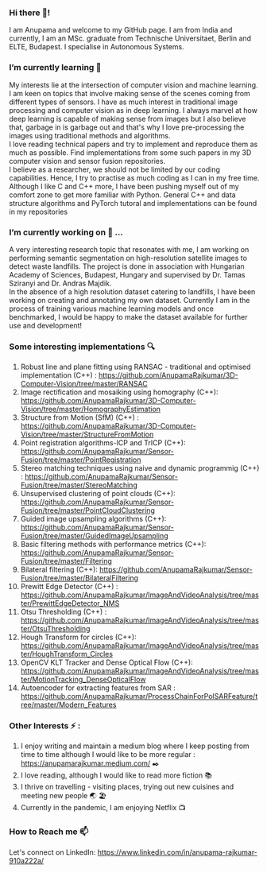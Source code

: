 

### Hi there 👋! 
I am Anupama and welcome to my GitHub page. I am from India and currently, I am an MSc. graduate from Technische Universitaet, Berlin and ELTE, Budapest. I specialise in Autonomous Systems.

### I’m currently learning 🌱 
My interests lie at the intersection of computer vision and machine learning. I am keen on topics that involve making sense of the scenes coming from different types of sensors. I have as much interest in traditional image processing and computer vision as in deep learning. I always marvel at how deep learning is capable of making sense from images but I also believe that, garbage in is garbage out and that's why I love pre-processing the images using traditional methods and algorithms.\
I love reading technical papers and try to implement and reproduce them as much as possible. Find implementations from some such papers in my 3D computer vision and sensor fusion repositories.\
I believe as a researcher, we should not be limited by our coding capabilities. Hence, I try to practise as much coding as I can in my free time. Although I like C and C++ more, I have been pushing myself out of my comfort zone to get more familiar with Python. General C++ and data structure algorithms and PyTorch tutoral and implementations can be found in my repositories 

### I’m currently working on 🔭 ...
A very interesting research topic that resonates with me, I am working on performing semantic segmentation on high-resolution satellite images to detect waste landfills. The project is done in association with Hungarian Academy of Sciences, Budapest, Hungary and supervised by Dr. Tamas Sziranyi and Dr. Andras Majdik.\
In the absence of a high resolution dataset catering to landfills, I have been working on creating and annotating my own dataset. Currently I am in the process of training various machine learning models and once benchmarked, I would be happy to make the dataset available for further use and development!

### Some interesting implementations :mag:
1. Robust line and plane fitting using RANSAC - traditional and optimised implementation (C++) : https://github.com/AnupamaRajkumar/3D-Computer-Vision/tree/master/RANSAC
2. Image rectification and mosaiking using homography (C++): https://github.com/AnupamaRajkumar/3D-Computer-Vision/tree/master/HomographyEstimation
3. Structure from Motion (SfM) (C++) : https://github.com/AnupamaRajkumar/3D-Computer-Vision/tree/master/StructureFromMotion
4. Point registration algorithms-ICP and TrICP (C++): https://github.com/AnupamaRajkumar/Sensor-Fusion/tree/master/PointRegistration
5. Stereo matching techniques using naive and dynamic programmig (C++) : https://github.com/AnupamaRajkumar/Sensor-Fusion/tree/master/StereoMatching
6. Unsupervised clustering of point clouds (C++): https://github.com/AnupamaRajkumar/Sensor-Fusion/tree/master/PointCloudClustering
7. Guided image upsampling algorithms (C++): https://github.com/AnupamaRajkumar/Sensor-Fusion/tree/master/GuidedImageUpsampling
8. Basic filtering methods with performance metrics (C++): https://github.com/AnupamaRajkumar/Sensor-Fusion/tree/master/Filtering
9. Bilateral filtering (C++): https://github.com/AnupamaRajkumar/Sensor-Fusion/tree/master/BilateralFiltering
10. Prewitt Edge Detector (C++) : https://github.com/AnupamaRajkumar/ImageAndVideoAnalysis/tree/master/PrewittEdgeDetector_NMS
11. Otsu Thresholding (C++) : https://github.com/AnupamaRajkumar/ImageAndVideoAnalysis/tree/master/OtsuThresholding
12. Hough Transform for circles (C++): https://github.com/AnupamaRajkumar/ImageAndVideoAnalysis/tree/master/HoughTransform_Circles
13. OpenCV KLT Tracker and Dense Optical Flow (C++): https://github.com/AnupamaRajkumar/ImageAndVideoAnalysis/tree/master/MotionTracking_DenseOpticalFlow
14. Autoencoder for extracting features from SAR : https://github.com/AnupamaRajkumar/ProcessChainForPolSARFeature/tree/master/Modern_Features


### Other Interests ⚡ : 
1. I enjoy writing and maintain a medium blog where I keep posting from time to time although I would like to be more regular : https://anupamarajkumar.medium.com/ :black_nib:
2. I love reading, although I would like to read more fiction :books:
3. I thrive on travelling - visiting places, trying out new cuisines and meeting new people :earth_asia: :beach_umbrella:
4. Currently in the pandemic, I am enjoying Netflix :tv:

### How to Reach me 📫 
Let's connect on LinkedIn:
https://www.linkedin.com/in/anupama-rajkumar-910a222a/ 

